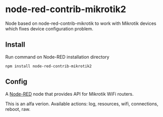 node-red-contrib-mikrotik2
==========================

Node based on node-red-contrib-mikrotik to work with Mikrotik devices which fixes device configuration problem.

Install
-------
Run command on Node-RED installation directory

	npm install node-red-contrib-mikrotik2
	
Config
-------

<p>A <a href="http://nodered.org" target="_new">Node-RED</a> node that provides API for Mikrotik WiFi routers.</p>
This is an alfa verion. Available actions: log, resources, wifi, connections, reboot, raw.

  
